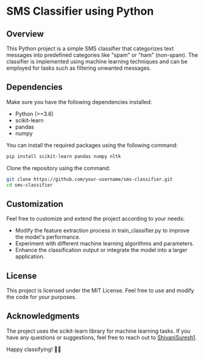 # SMS Classifier using Python

## Overview

This Python project is a simple SMS classifier that categorizes text messages into predefined categories like "spam" or "ham" (non-spam). The classifier is implemented using machine learning techniques and can be employed for tasks such as filtering unwanted messages.

## Dependencies

Make sure you have the following dependencies installed:

- Python (>=3.6)
- scikit-learn
- pandas
- numpy

You can install the required packages using the following command:

```bash
pip install scikit-learn pandas numpy nltk
```
Clone the repository using the command:

```bash
git clone https://github.com/your-username/sms-classifier.git
cd sms-classifier
```

## Customization
Feel free to customize and extend the project according to your needs:
- Modify the feature extraction process in train_classifier.py to improve the model's performance.
- Experiment with different machine learning algorithms and parameters.
- Enhance the classification output or integrate the model into a larger application.

## License
This project is licensed under the MIT License. Feel free to use and modify the code for your purposes.

## Acknowledgments
The project uses the scikit-learn library for machine learning tasks.
If you have any questions or suggestions, feel free to reach out to [ShivaniSuresh1](https://github.com/ShivaniSuresh1/).

Happy classifying! 📱✨
